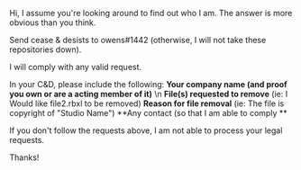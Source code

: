Hi, I assume you're looking around to find out who I am. The answer is more obvious than you think. 

Send cease & desists to owens#1442 (otherwise, I will not take these repositories down).

I will comply with any valid request.

In your C&D, please include the following:
 **Your company name (and proof you own or are a acting member of it)** \n
 **File(s) requested to remove** (ie: I Would like file2.rbxl to be removed)
 **Reason for file removal** (ie: The file is copyright of "Studio Name")
 **Any contact (so that I am able to comply **

If you don't follow the requests above, I am not able to process your legal requests.

Thanks!
